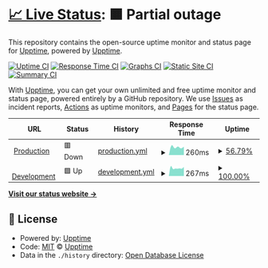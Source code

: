 # [📈 Live Status](https://status-test.spgjobi.com): <!--live status--> **🟧 Partial outage**

This repository contains the open-source uptime monitor and status page for [Upptime](https://upptime.js.org), powered by [Upptime](https://github.com/upptime/upptime).

[![Uptime CI](https://github.com/Speedup-lib/spg-jobi-status.github.io/workflows/Uptime%20CI/badge.svg)](https://github.com/Speedup-lib/spg-jobi-status.github.io/actions?query=workflow%3A%22Uptime+CI%22)
[![Response Time CI](https://github.com/Speedup-lib/spg-jobi-status.github.io/workflows/Response%20Time%20CI/badge.svg)](https://github.com/Speedup-lib/spg-jobi-status.github.io/actions?query=workflow%3A%22Response+Time+CI%22)
[![Graphs CI](https://github.com/Speedup-lib/spg-jobi-status.github.io/workflows/Graphs%20CI/badge.svg)](https://github.com/Speedup-lib/spg-jobi-status.github.io/actions?query=workflow%3A%22Graphs+CI%22)
[![Static Site CI](https://github.com/Speedup-lib/spg-jobi-status.github.io/workflows/Static%20Site%20CI/badge.svg)](https://github.com/Speedup-lib/spg-jobi-status.github.io/actions?query=workflow%3A%22Static+Site+CI%22)
[![Summary CI](https://github.com/Speedup-lib/spg-jobi-status.github.io/workflows/Summary%20CI/badge.svg)](https://github.com/Speedup-lib/spg-jobi-status.github.io/actions?query=workflow%3A%22Summary+CI%22)

With [Upptime](https://upptime.js.org), you can get your own unlimited and free uptime monitor and status page, powered entirely by a GitHub repository. We use [Issues](https://github.com/upptime/upptime/issues) as incident reports, [Actions](https://github.com/Speedup-lib/spg-jobi-status.github.io/actions) as uptime monitors, and [Pages](https://status-test.spgjobi.com) for the status page.

<!--start: status pages-->
<!-- This summary is generated by Upptime (https://github.com/upptime/upptime) -->
<!-- Do not edit this manually, your changes will be overwritten -->
<!-- prettier-ignore -->
| URL | Status | History | Response Time | Uptime |
| --- | ------ | ------- | ------------- | ------ |
| <img alt="" src="https://favicons.githubusercontent.com/app.spgjobi.com" height="13"> [Production](https://app.spgjobi.com) | 🟥 Down | [production.yml](https://github.com/Speedup-lib/spg-jobi-status.github.io/commits/HEAD/history/production.yml) | <details><summary><img alt="Response time graph" src="./graphs/production/response-time-week.png" height="20"> 260ms</summary><br><a href="https://status-test.spgjobi.com/history/production"><img alt="Response time 270" src="https://img.shields.io/endpoint?url=https%3A%2F%2Fraw.githubusercontent.com%2FSpeedup-lib%2Fspg-jobi-status.github.io%2FHEAD%2Fapi%2Fproduction%2Fresponse-time.json"></a><br><a href="https://status-test.spgjobi.com/history/production"><img alt="24-hour response time 0" src="https://img.shields.io/endpoint?url=https%3A%2F%2Fraw.githubusercontent.com%2FSpeedup-lib%2Fspg-jobi-status.github.io%2FHEAD%2Fapi%2Fproduction%2Fresponse-time-day.json"></a><br><a href="https://status-test.spgjobi.com/history/production"><img alt="7-day response time 260" src="https://img.shields.io/endpoint?url=https%3A%2F%2Fraw.githubusercontent.com%2FSpeedup-lib%2Fspg-jobi-status.github.io%2FHEAD%2Fapi%2Fproduction%2Fresponse-time-week.json"></a><br><a href="https://status-test.spgjobi.com/history/production"><img alt="30-day response time 300" src="https://img.shields.io/endpoint?url=https%3A%2F%2Fraw.githubusercontent.com%2FSpeedup-lib%2Fspg-jobi-status.github.io%2FHEAD%2Fapi%2Fproduction%2Fresponse-time-month.json"></a><br><a href="https://status-test.spgjobi.com/history/production"><img alt="1-year response time 270" src="https://img.shields.io/endpoint?url=https%3A%2F%2Fraw.githubusercontent.com%2FSpeedup-lib%2Fspg-jobi-status.github.io%2FHEAD%2Fapi%2Fproduction%2Fresponse-time-year.json"></a></details> | <details><summary><a href="https://status-test.spgjobi.com/history/production">56.79%</a></summary><a href="https://status-test.spgjobi.com/history/production"><img alt="All-time uptime 98.77%" src="https://img.shields.io/endpoint?url=https%3A%2F%2Fraw.githubusercontent.com%2FSpeedup-lib%2Fspg-jobi-status.github.io%2FHEAD%2Fapi%2Fproduction%2Fuptime.json"></a><br><a href="https://status-test.spgjobi.com/history/production"><img alt="24-hour uptime 0.00%" src="https://img.shields.io/endpoint?url=https%3A%2F%2Fraw.githubusercontent.com%2FSpeedup-lib%2Fspg-jobi-status.github.io%2FHEAD%2Fapi%2Fproduction%2Fuptime-day.json"></a><br><a href="https://status-test.spgjobi.com/history/production"><img alt="7-day uptime 56.79%" src="https://img.shields.io/endpoint?url=https%3A%2F%2Fraw.githubusercontent.com%2FSpeedup-lib%2Fspg-jobi-status.github.io%2FHEAD%2Fapi%2Fproduction%2Fuptime-week.json"></a><br><a href="https://status-test.spgjobi.com/history/production"><img alt="30-day uptime 90.06%" src="https://img.shields.io/endpoint?url=https%3A%2F%2Fraw.githubusercontent.com%2FSpeedup-lib%2Fspg-jobi-status.github.io%2FHEAD%2Fapi%2Fproduction%2Fuptime-month.json"></a><br><a href="https://status-test.spgjobi.com/history/production"><img alt="1-year uptime 98.77%" src="https://img.shields.io/endpoint?url=https%3A%2F%2Fraw.githubusercontent.com%2FSpeedup-lib%2Fspg-jobi-status.github.io%2FHEAD%2Fapi%2Fproduction%2Fuptime-year.json"></a></details>
| <img alt="" src="https://favicons.githubusercontent.com/dev.spgjobi.com" height="13"> [Development](https://dev.spgjobi.com) | 🟩 Up | [development.yml](https://github.com/Speedup-lib/spg-jobi-status.github.io/commits/HEAD/history/development.yml) | <details><summary><img alt="Response time graph" src="./graphs/development/response-time-week.png" height="20"> 267ms</summary><br><a href="https://status-test.spgjobi.com/history/development"><img alt="Response time 260" src="https://img.shields.io/endpoint?url=https%3A%2F%2Fraw.githubusercontent.com%2FSpeedup-lib%2Fspg-jobi-status.github.io%2FHEAD%2Fapi%2Fdevelopment%2Fresponse-time.json"></a><br><a href="https://status-test.spgjobi.com/history/development"><img alt="24-hour response time 299" src="https://img.shields.io/endpoint?url=https%3A%2F%2Fraw.githubusercontent.com%2FSpeedup-lib%2Fspg-jobi-status.github.io%2FHEAD%2Fapi%2Fdevelopment%2Fresponse-time-day.json"></a><br><a href="https://status-test.spgjobi.com/history/development"><img alt="7-day response time 267" src="https://img.shields.io/endpoint?url=https%3A%2F%2Fraw.githubusercontent.com%2FSpeedup-lib%2Fspg-jobi-status.github.io%2FHEAD%2Fapi%2Fdevelopment%2Fresponse-time-week.json"></a><br><a href="https://status-test.spgjobi.com/history/development"><img alt="30-day response time 286" src="https://img.shields.io/endpoint?url=https%3A%2F%2Fraw.githubusercontent.com%2FSpeedup-lib%2Fspg-jobi-status.github.io%2FHEAD%2Fapi%2Fdevelopment%2Fresponse-time-month.json"></a><br><a href="https://status-test.spgjobi.com/history/development"><img alt="1-year response time 260" src="https://img.shields.io/endpoint?url=https%3A%2F%2Fraw.githubusercontent.com%2FSpeedup-lib%2Fspg-jobi-status.github.io%2FHEAD%2Fapi%2Fdevelopment%2Fresponse-time-year.json"></a></details> | <details><summary><a href="https://status-test.spgjobi.com/history/development">100.00%</a></summary><a href="https://status-test.spgjobi.com/history/development"><img alt="All-time uptime 99.89%" src="https://img.shields.io/endpoint?url=https%3A%2F%2Fraw.githubusercontent.com%2FSpeedup-lib%2Fspg-jobi-status.github.io%2FHEAD%2Fapi%2Fdevelopment%2Fuptime.json"></a><br><a href="https://status-test.spgjobi.com/history/development"><img alt="24-hour uptime 100.00%" src="https://img.shields.io/endpoint?url=https%3A%2F%2Fraw.githubusercontent.com%2FSpeedup-lib%2Fspg-jobi-status.github.io%2FHEAD%2Fapi%2Fdevelopment%2Fuptime-day.json"></a><br><a href="https://status-test.spgjobi.com/history/development"><img alt="7-day uptime 100.00%" src="https://img.shields.io/endpoint?url=https%3A%2F%2Fraw.githubusercontent.com%2FSpeedup-lib%2Fspg-jobi-status.github.io%2FHEAD%2Fapi%2Fdevelopment%2Fuptime-week.json"></a><br><a href="https://status-test.spgjobi.com/history/development"><img alt="30-day uptime 100.00%" src="https://img.shields.io/endpoint?url=https%3A%2F%2Fraw.githubusercontent.com%2FSpeedup-lib%2Fspg-jobi-status.github.io%2FHEAD%2Fapi%2Fdevelopment%2Fuptime-month.json"></a><br><a href="https://status-test.spgjobi.com/history/development"><img alt="1-year uptime 99.89%" src="https://img.shields.io/endpoint?url=https%3A%2F%2Fraw.githubusercontent.com%2FSpeedup-lib%2Fspg-jobi-status.github.io%2FHEAD%2Fapi%2Fdevelopment%2Fuptime-year.json"></a></details>

<!--end: status pages-->

[**Visit our status website →**](https://status-test.spgjobi.com)

## 📄 License

- Powered by: [Upptime](https://github.com/upptime/upptime)
- Code: [MIT](./LICENSE) © [Upptime](https://upptime.js.org)
- Data in the `./history` directory: [Open Database License](https://opendatacommons.org/licenses/odbl/1-0/)
